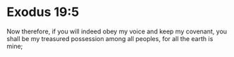 # Exodus 19:5

Now therefore, if you will indeed obey my voice and keep my covenant, you shall be my treasured possession among all peoples, for all the earth is mine;

